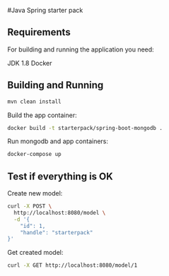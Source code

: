 #Java Spring starter pack

## Requirements

For building and running the application you need:

JDK 1.8
Docker

## Building and Running

```bash
mvn clean install
```

Build the app container: 

```bash
docker build -t starterpack/spring-boot-mongodb .
```

Run mongodb and app containers:

```bash
docker-compose up
```

## Test if everything is OK

Create new model:

```bash
curl -X POST \
  http://localhost:8080/model \
  -d '{
	"id": 1,
	"handle": "starterpack"
}'
```

Get created model:

```bash
curl -X GET http://localhost:8080/model/1
```